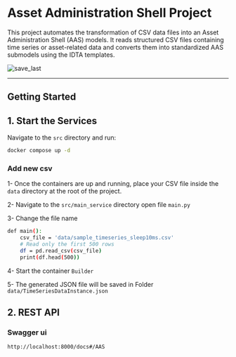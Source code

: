# Asset Administration Shell Project

This project automates the transformation of CSV data files into an Asset Administration Shell (AAS) models. It reads structured CSV files containing time series or asset-related data and converts them into standardized AAS submodels using the IDTA templates.

![save_last](https://github.com/user-attachments/assets/c53c6f6b-07d6-4942-b2c9-097576f08376)


---

## Getting Started

## 1. Start the Services

Navigate to the `src` directory and run:

```bash
docker compose up -d
```

### Add new csv

1- Once the containers are up and running, place your CSV file inside the `data` directory at the root of the project.

2- Navigate to the `src/main_service` directory open file `main.py`

3- Change the file name

```bash
def main():
    csv_file = 'data/sample_timeseries_sleep10ms.csv'
    # Read only the first 500 rows
    df = pd.read_csv(csv_file)
    print(df.head(500))
```
4- Start the container `Builder`

5- The generated JSON file will be saved in Folder `data/TimeSeriesDataInstance.json`

## 2. REST API

### Swagger ui
```bash
http://localhost:8000/docs#/AAS
```
